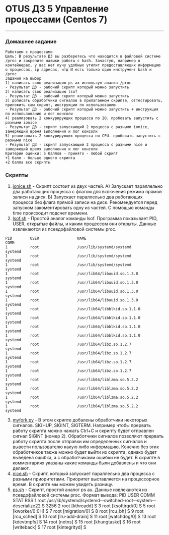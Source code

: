 # OTUS ДЗ 5 Управление процессами (Centos 7)
-----------------------------------------------------------------------
### Домашнее задание

    Работаем с процессами
    Цель: В результате ДЗ вы разберетесь что находится в файловой системе /proc и закрепите навыки работы с bash. Зачастую, например в контейнерах, у вас нет кучу удобных утилит предоставляющих информацию о процессах, ip адресах, итд И есть только один инструмент bash и /proc
    Задания на выбор
    1) написать свою реализацию ps ax используя анализ /proc
    - Результат ДЗ - рабочий скрипт который можно запустить
    2) написать свою реализацию lsof
    - Результат ДЗ - рабочий скрипт который можно запустить
    3) дописать обработчики сигналов в прилагаемом скрипте, оттестировать, приложить сам скрипт, инструкции по использованию
    - Результат ДЗ - рабочий скрипт который можно запустить + инструкция по использованию и лог консоли
    4) реализовать 2 конкурирующих процесса по IO. пробовать запустить с разными ionice
    - Результат ДЗ - скрипт запускающий 2 процесса с разными ionice, замеряющий время выполнения и лог консоли
    5) реализовать 2 конкурирующих процесса по CPU. пробовать запустить с разными nice
    - Результат ДЗ - скрипт запускающий 2 процесса с разными nice и замеряющий время выполнения и лог консоли
    Критерии оценки: 5 баллов - принято - любой скрипт
    +1 балл - больше одного скрипта
    +2 балла все скрипты

### Скрипты

1. [ionice.sh] - Скрипт состоит из двух частей. 
А) Запускает параллельно два работающих процесса с флагом для включения режима прямой записи на диск.
Б) Запускает параллельно два работающих процесса без флага прямой записи на диск.
Рекомендуется перед запуском закоментировать одну из частей. 
С помощью команды time происходит подсчет времени.
2. [lsof.sh] - Простой аналог команды lsof. Программа показывает PID, USER, открытые файлы, и каким процессом они открыты. Данные извлекаются из псевдофайловой системы proc.
```Формат вывода:
PID        USER                 NAME                                      COMM
1          root                 /usr/lib/systemd/systemd               systemd
1          root                 /usr/lib/systemd/systemd               systemd
1          root                 /usr/lib/systemd/systemd               systemd
1          root                 /usr/lib64/libuuid.so.1.3.0            systemd
1          root                 /usr/lib64/libuuid.so.1.3.0            systemd
1          root                 /usr/lib64/libuuid.so.1.3.0            systemd
1          root                 /usr/lib64/libuuid.so.1.3.0            systemd
1          root                 /usr/lib64/libblkid.so.1.1.0           systemd
1          root                 /usr/lib64/libblkid.so.1.1.0           systemd
1          root                 /usr/lib64/libblkid.so.1.1.0           systemd
1          root                 /usr/lib64/libblkid.so.1.1.0           systemd
1          root                 /usr/lib64/libz.so.1.2.7               systemd
1          root                 /usr/lib64/libz.so.1.2.7               systemd
1          root                 /usr/lib64/libz.so.1.2.7               systemd
1          root                 /usr/lib64/libz.so.1.2.7               systemd
1          root                 /usr/lib64/liblzma.so.5.2.2            systemd
1          root                 /usr/lib64/liblzma.so.5.2.2            systemd
1          root                 /usr/lib64/liblzma.so.5.2.2            systemd
1          root                 /usr/lib64/liblzma.so.5.2.2            systemd
```
3. [myfork.py] - В этом скрипте добалены обработчики некоторых сигналов. SIGHUP, SIGINT, SIGTERM. Например чтобы прервать работу скрипта можно нажать Ctrl+C и скрипту будет отправлен сигнал SIGINT (номер 2). Обработчики сигналов позволяют прервать работу скрипта после отправки им определенных сигналов и вывести пользователю какую либо информацию. Конечно без этих обработчиков также можно будет выйти из скрипта, однако будет выведена ошибка, а с обработчиками ошибки не будет. В скрипте в комментариях указаны какие команды были добавлены и что они делают.
4. [nice.sh] - Скрипт, который запускает параллельно два процесса с разными приоритетами. Приоритет выставляется на процессорное время. В скрипте мы можем увидеть разницу.
5. [ps.sh] - Скрипт, простой аналог ps au. Данные извлекаются из псевдофайловой системы proc.
    Формат вывода:
    PID                           USER                          COMM                                                                                 STAT      RSS
    1                             root                          /usr/lib/systemd/systemd--switched-root--system--deserialize22                       S         3256
    2                             root                          [kthreadd]                                                                           S
    3                             root                          [ksoftirqd/0]                                                                        S
    5                             root                          [kworker/0:0H]                                                                       S
    7                             root                          [migration/0]                                                                        S
    8                             root                          [rcu_bh]                                                                             S
    9                             root                          [rcu_sched]                                                                          S
    10                            root                          [lru-add-drain]                                                                      S
    11                            root                          [watchdog/0]                                                                         S
    13                            root                          [kdevtmpfs]                                                                          S
    14                            root                          [netns]                                                                              S
    15                            root                          [khungtaskd]                                                                         S
    16                            root                          [writeback]                                                                          S
    17                            root                          [kintegrityd]                                                                        S


[ionice.sh]:https://github.com/staybox/otus_dz5/blob/master/ionice.sh
[lsof.sh]:https://github.com/staybox/otus_dz5/blob/master/lsof.sh
[myfork.py]:https://github.com/staybox/otus_dz5/blob/master/myfork.py
[nice.sh]:https://github.com/staybox/otus_dz5/blob/master/nice.sh
[ps.sh]:https://github.com/staybox/otus_dz5/blob/master/ps.sh